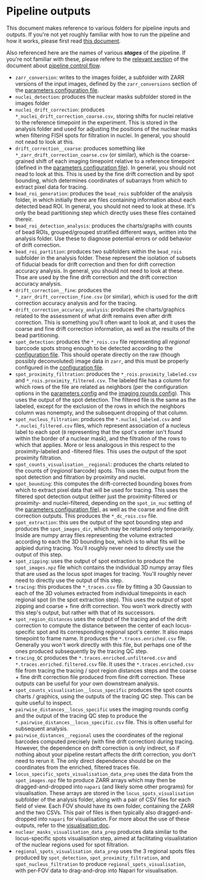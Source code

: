 # Pipeline outputs
This document makes reference to various folders for pipeline inputs and outputs. 
If you're not yet roughly familiar with how to run the pipeline and how it works, please first read [this document](./running-the-pipeline.md). 

Also referenced here are the names of various ___stages___ of the pipeline. 
If you're not familiar with these, please refere to the [relevant section](./pipeline-execution-control-and-rerun.md#pipeline-stage-names) of the document about [pipeline control flow](./pipeline-execution-control-and-rerun.md).

* `zarr_conversion`: writes to the images folder, a subfolder with ZARR versions of the input images, defined by the `zarr_conversions` section of the [parameters configuration file](./parameters-configuration-file.md).
* `nuclei_detection`: produces the nuclear masks subfolder stored in the images folder
* `nuclei_drift_correction`: produces `*_nuclei_drift_correction_coarse.csv`, storing shifts for nuclei relative to the reference timepoint in the experiment. This is stored in the analysis folder and used for adjusting the positions of the nuclear masks when filtering FISH spots for filtration in nuclei.
In general, you should not nead to look at this.
* `drift_correction__coarse`: produces something like `*_zarr_drift_correction_coarse.csv` (or similar), which is the coarse-grained shift of each imaging timepoint relative to a reference timepoint (defined in the [parameters configuration file](./parameters-configuration-file.md)). 
In general, you should not nead to look at this. 
This is used by the fine drift correction and by spot bounding, which determines coordinates of subarrays from which to extract pixel data for tracing.
* `bead_roi_generation`: produces the `bead_rois` subfolder of the analysis folder, in which initially there are files containing information about each detected bead ROI. In general, you should not need to look at these.
It's only the bead partitioning step which directly uses these files contained thereir.
* `bead_roi_detection_analysis`: produces the charts/graphs with counts of bead ROIs, grouped/grouped stratified different ways, written into the analysis folder. 
Use these to diagnose potential errors or odd behavior of drift correction.
* `bead_roi_partition`: produces two subfolders within the `bead_rois` subfolder in the analysis folder. These represent the isolation of subsets of fiducial beads for drift correction and then for drift correction accuracy analysis. In general, you should not need to look at these.
Thse are used by the fine drift correction and the drift correction accuracy analysis.
* `drift_correction__fine`: produces the `*_zarr_drift_correction_fine.csv` (or similar), which is used for the drift correction accuracy analysis and for the tracing.
* `drift_correction_accuracy_analysis`: produces the charts/graphics related to the assessment of what drift remains even after drift correction. 
This is something you'll often want to look at, and it uses the coarse and fine drift correction information, as well as the results of the bead partitioning.
* `spot_detection`: produces the `*_rois.csv` file representing all _regional_ barccode spots strong enough to be detected according to the [configuration file](./parameters-configuration-file.md). 
This should operate directly on the raw (though possibly deconvoluted) image data in `zarr`, and this must be properly configured in the [configuration file](./parameters-configuration-file.md).
* `spot_proximity_filtration`: produces the `*_rois.proximity_labeled.csv` and `*_rois.proximity_filtered.csv`. 
The labeled file has a column for which rows of the file are related as neighbors (per the configuration options in the [parameters config](./parameters-configuration-file.md) and the [imaging rounds config](./imaging-rounds-configuration-file.md)). 
This uses the output of the spot detection.
The filtered file is the same as the labeled, except for the exclusion of the rows in which the neighbors column was nonempty, and the subsequent dropping of that column.
* `spot_nucleus_filtration`: produces the `*.nuclei_labeled.csv` and `*.nuclei_filtered.csv` files, which represent association of a nucleus label to each spot (`0` representing that the spot's center isn't found within the border of a nuclear mask), and the filtration of the rows to which that applies. More or less analogous in this respect to the proximity-labeled and -filtered files.
This uses the output of the spot proximity filtration.
* `spot_counts_visualisation__regional`: produces the charts related to the counts of (_regional_ barcode) spots. This uses the output from the spot detection and filtration by proximity and nuclei.
* `spot_bounding`: this computes the drift-corrected bounding boxes from which to extract pixel data that will be used for tracing. This uses the filtered spot detection output (either just the proximity-filtered or proximity- and nuclei-filtered, depending on the `spot_in_nuc` setting of the [parameters configuration file](./parameters-configuration-file.md)), as well as the coarse and fine drift correction outputs. 
This produces the `*_dc_rois.csv` file.
* `spot_extraction`: this ues the output of the spot bounding step and produces the `spot_images_dir`, which may be retained only temporarily. Inside are numpy array files representing the volume extracted according to each the 3D bounding box, which is to what fits will be aplpied during tracing. 
You'll roughly never need to directly use the output of this step.
* `spot_zipping`: uses the output of spot extraction to produce the `spot_images.npz` file which contains the individual 3D numpy array files that are used as the locus spot images for tracing. 
You'll roughly never need to directly use the output of this step.
* `tracing`: this produces the `*_traces.csv` file by fitting a 3D Gaussian to each of the 3D volumes extracted from individual timepoints in each regional spot (in the spot extraction step).
This uses the output of spot zipping and coarse + fine drift correction.
You won't work directly with this step's output, but rather with that of its successors.
* `spot_region_distances` uses the output of the tracing and of the drift correction to compute the distance between the center of each locus-specific spot and its corresponding regional spot's center. 
It also maps timepoint to frame name. 
It produces the `*.traces.enriched.csv` file. 
Generally you won't work directly with this file, but perhaps one of the ones produced subsequently by the tracing QC step.
* `tracing_QC` produces the `*.traces.enriched.unfiltered.csv` and `*.traces.enriched.filtered.csv` file. 
It uses the `*.traces.enriched.csv` file from tracing the tracing /  spot region distances steps and the coarse + fine drift correction file produced from fine drift correction. 
These outputs can be useful for your own downstream analysis.
* `spot_counts_visualisation__locus_specific` produces the spot counts charts / graphics, using the outputs of the tracing QC step. This can be quite useful to inspect.
* `pairwise_distances__locus_specific` uses the imaging rounds config and the output of the tracing QC step to produce the `*.pairwise_distances__locus_specific.csv` file. 
This is often useful for subsequent analysis.
* `pairwise_distances__regional` uses the coordinates of the regional barcodes computed precisely (with fine drift correction) during tracing. 
However, the dependence on drift correction is only indirect, so if nothing about your pipeline restart affects the drift correction, you don't need to rerun it. 
The only direct dependence should be on the coordinates from the enriched, filtered traces file.
* `locus_specific_spots_visualisation_data_prep` uses the data from the `spot_images.npz` file to produce ZARR arrays which may then be dragged-and-dropped into `napari` (and likely some other programs) for visualisation. These arrays are stored in the `locus_spots_visualisation` subfolder of the analysis folder, along with a pair of CSV files for each field of view. Each FOV should have its own folder, containing the ZARR and the two CSVs.
This pair of files is then typically also dragged-and-dropped into `napari` for visualisation. 
For more about the use of these outputs, refer to the [visualisation doc](./visualisation.md).
* `nuclear_masks_visualisation_data_prep` produces data similar to the locus-specific spots visualisation step, aimed at facilitating visualistation of the nuclear regions used for spot filtration.
* `regional_spots_visualisation_data_prep` uses the 3 regional spots files produced by `spot_detection`, `spot_proximity_filtration`, and `spot_nucleus_filtration` to produce `regional_spots_visualisation`, with per-FOV data to drag-and-drop into Napari for visualisation.
